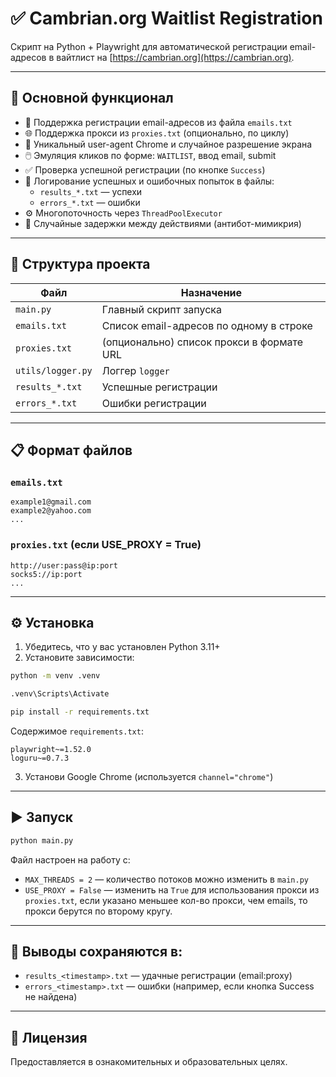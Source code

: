 # ✅ Cambrian.org Waitlist Registration

Скрипт на Python + Playwright для автоматической регистрации email-адресов в вайтлист на [https://cambrian.org](https://cambrian.org).

---

## 🚀 Основной функционал

- 💬 Поддержка регистрации email-адресов из файла `emails.txt`
- 🌐 Поддержка прокси из `proxies.txt` (опционально, по циклу)
- 🧠 Уникальный user-agent Chrome и случайное разрешение экрана
- 🖱️ Эмуляция кликов по форме: `WAITLIST`, ввод email, submit
- ✅ Проверка успешной регистрации (по кнопке `Success`)
- 🧾 Логирование успешных и ошибочных попыток в файлы:
  - `results_*.txt` — успехи
  - `errors_*.txt` — ошибки
- ⚙️ Многопоточность через `ThreadPoolExecutor`
- 🐢 Случайные задержки между действиями (антибот-мимикрия)

---

## 📂 Структура проекта

| Файл              | Назначение                                   |
|-------------------|-----------------------------------------------|
| `main.py`         | Главный скрипт запуска                        |
| `emails.txt`      | Список email-адресов по одному в строке       |
| `proxies.txt`     | (опционально) список прокси в формате URL     |
| `utils/logger.py` | Логгер `logger`                               |
| `results_*.txt`   | Успешные регистрации                          |
| `errors_*.txt`    | Ошибки регистрации                            |

---

## 📋 Формат файлов

### `emails.txt`

```
example1@gmail.com
example2@yahoo.com
...
```

### `proxies.txt` (если USE_PROXY = True)

```
http://user:pass@ip:port
socks5://ip:port
...
```

---

## ⚙️ Установка

1. Убедитесь, что у вас установлен Python 3.11+
2. Установите зависимости:

```bash
python -m venv .venv
```
```bash
.venv\Scripts\Activate
```
```bash
pip install -r requirements.txt
```

Содержимое `requirements.txt`:
```
playwright~=1.52.0
loguru~=0.7.3
```

3. Установи Google Chrome (используется `channel="chrome"`)

---

## ▶️ Запуск

```bash
python main.py
```

Файл настроен на работу с:

- `MAX_THREADS = 2` — количество потоков можно изменить в `main.py`
- `USE_PROXY = False` — изменить на `True` для использования прокси из `proxies.txt`, если указано меньшее кол-во прокси, чем emails, то прокси берутся по второму кругу.

---

## 📝 Выводы сохраняются в:

- `results_<timestamp>.txt` — удачные регистрации (email:proxy)
- `errors_<timestamp>.txt` — ошибки (например, если кнопка Success не найдена)

---

## 📄 Лицензия

Предоставляется в ознакомительных и образовательных целях.